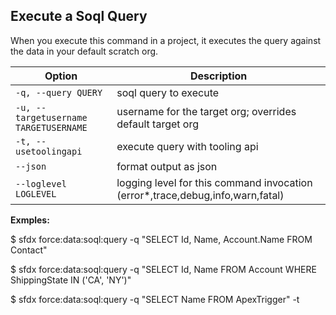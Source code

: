 ## Execute a Soql Query

When you execute this command in a project, it executes the query against the data in your default scratch org.



Option | Description
--- | --- 
```-q, --query QUERY``` | soql query to execute
```-u, --targetusername TARGETUSERNAME``` | username for the target org; overrides default target org
```-t, --usetoolingapi``` | execute query with tooling api
```--json``` | format output as json
```--loglevel LOGLEVEL``` | logging level for this command invocation (error*,trace,debug,info,warn,fatal)


__Exmples:__ 

$ sfdx force:data:soql:query -q "SELECT Id, Name, Account.Name FROM Contact"

$ sfdx force:data:soql:query -q "SELECT Id, Name FROM Account WHERE ShippingState IN ('CA', 'NY')"

$ sfdx force:data:soql:query -q "SELECT Name FROM ApexTrigger" -t


